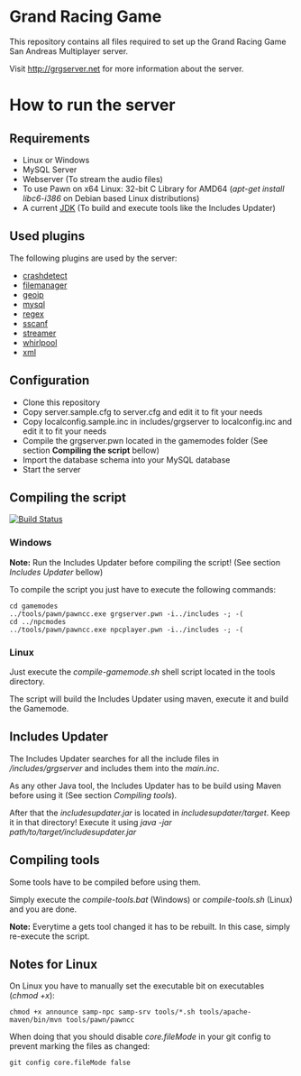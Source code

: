 # Grand Racing Game

This repository contains all files required to set up the Grand Racing Game San Andreas Multiplayer server.

Visit http://grgserver.net for more information about the server.

# How to run the server

## Requirements

  * Linux or Windows
  * MySQL Server
  * Webserver (To stream the audio files)
  * To use Pawn on x64 Linux: 32-bit C Library for AMD64 (*apt-get install libc6-i386* on Debian based Linux distributions)
  * A current [JDK](http://www.oracle.com/technetwork/java/javase/downloads/index.html) (To build and execute tools like the Includes Updater)

## Used plugins

The following plugins are used by the server:

 * [crashdetect](http://forum.sa-mp.com/showthread.php?t=262796)
 * [filemanager](http://forum.sa-mp.com/showthread.php?t=92246)
 * [geoip](http://forum.sa-mp.com/showthread.php?t=32509)
 * [mysql](http://forum.sa-mp.com/showthread.php?t=56564)
 * [regex](http://forum.sa-mp.com/showthread.php?t=247893)
 * [sscanf](http://forum.sa-mp.com/showthread.php?t=120356)
 * [streamer](http://forum.sa-mp.com/showthread.php?t=102865)
 * [whirlpool](http://forum.sa-mp.com/showthread.php?t=65290)
 * [xml](http://forum.sa-mp.com/showthread.php?t=372521)

## Configuration

  * Clone this repository
  * Copy server.sample.cfg to server.cfg and edit it to fit your needs
  * Copy localconfig.sample.inc in includes/grgserver to localconfig.inc and edit it to fit your needs
  * Compile the grgserver.pwn located in the gamemodes folder (See section **Compiling the script** bellow)
  * Import the database schema into your MySQL database
  * Start the server

## Compiling the script

[![Build Status](https://travis-ci.org/GRGServer/SAMPRacing.svg)](https://travis-ci.org/GRGServer/SAMPRacing)

### Windows

**Note:** Run the Includes Updater before compiling the script! (See section *Includes Updater* bellow)

To compile the script you just have to execute the following commands:

```
cd gamemodes
../tools/pawn/pawncc.exe grgserver.pwn -i../includes -; -(
cd ../npcmodes
../tools/pawn/pawncc.exe npcplayer.pwn -i../includes -; -(
```

### Linux

Just execute the *compile-gamemode.sh* shell script located in the tools directory.

The script will build the Includes Updater using maven, execute it and build the Gamemode.

## Includes Updater

The Includes Updater searches for all the include files in */includes/grgserver* and includes them into the *main.inc*.

As any other Java tool, the Includes Updater has to be build using Maven before using it (See section *Compiling tools*).

After that the *includesupdater.jar* is located in *includesupdater/target*. Keep it in that directory! Execute it using *java -jar path/to/target/includesupdater.jar*

## Compiling tools

Some tools have to be compiled before using them.

Simply execute the *compile-tools.bat* (Windows) or *compile-tools.sh* (Linux) and you are done.

**Note:** Everytime a gets tool changed it has to be rebuilt. In this case, simply re-execute the script.

## Notes for Linux

On Linux you have to manually set the executable bit on executables (*chmod +x*):

```
chmod +x announce samp-npc samp-srv tools/*.sh tools/apache-maven/bin/mvn tools/pawn/pawncc
```

When doing that you should disable *core.fileMode* in your git config to prevent marking the files as changed:

```
git config core.fileMode false
```
